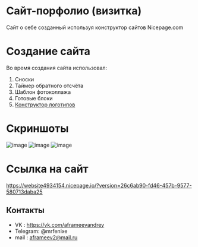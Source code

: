 # Сайт-порфолио (визитка)
Сайт о себе созданный используя конструктор сайтов Nicepage.com

# Создание сайта 

Во время создания сайта использовал:

1. Сноски
2. Таймер обратного отсчёта 
3. Шаблон фотоколлажа
4. Готовые блоки
5. [Конструктор логотипов](www.renderforest.com)

# Скриншоты 
![image](https://sun7-19.userapi.com/impg/f1TWIjhNHPwW0UGSQ0-VvDJyP-qyN_KeJuUl_g/BKqdLl-4YAA.jpg?size=1280x682&quality=96&sign=22c6ea676d608ae8c234d032f15ddf64&type=album)
![image](https://sun9-46.userapi.com/impg/gARXCbU2XooVWsZ0_3tA6cy_6jay7BU7SBl-Xg/z5xX8ARkoiU.jpg?size=1280x682&quality=96&sign=c8e2012b58722d44d73b1ab7b0cb05d9&type=album)
![image](https://github.com/MrFenixe/Site-Portfolio/assets/91420842/35c5b11f-7d86-405b-9489-50511264b985)


# Ccылка на сайт
https://website4934154.nicepage.io/?version=26c6ab90-fd46-457b-9577-580713daba25

## Контакты
- VK : https://vk.com/aframeevandrey
- Telegram: @mrfenixe
- mail : aframeev2@mail.ru
